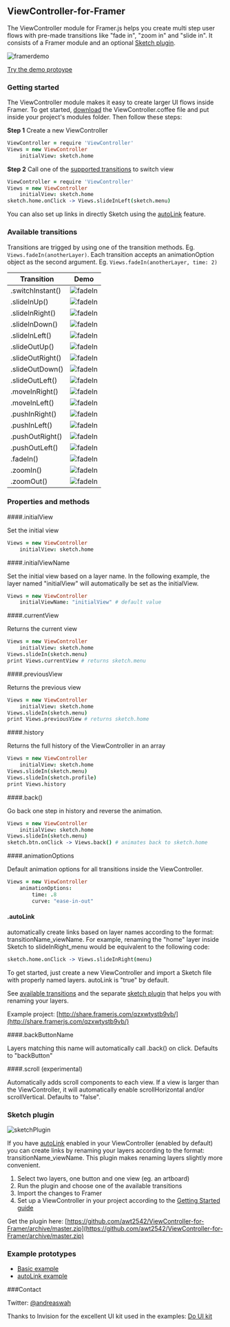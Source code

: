 ## ViewController-for-Framer
The ViewController module for Framer.js helps you create multi step user flows with pre-made transitions like "fade in", "zoom in" and "slide in". It consists of a Framer module and an optional [Sketch plugin](#sketch).

![framerdemo](http://cl.ly/0a1y073v3A0L/2016-04-30%2009_59_07.gif)

[Try the demo protoype](http://share.framerjs.com/9a7jker13tm7/)

### <a name="gettingstarted"> </a>Getting started

The ViewController module makes it easy to create larger UI flows inside Framer. To get started,  [download](https://github.com/awt2542/ViewController-for-Framer/archive/master.zip) the ViewController.coffee file and put inside your project's modules folder. Then follow these steps:

**Step 1** Create a new ViewController

```coffeescript
ViewController = require 'ViewController'
Views = new ViewController
	initialView: sketch.home
```

**Step 2** Call one of the [supported transitions](#transitions) to switch view

```coffeescript
ViewController = require 'ViewController'
Views = new ViewController
	initialView: sketch.home
sketch.home.onClick -> Views.slideInLeft(sketch.menu)
```

You can also set up links in directly Sketch using the [autoLink](#autolink) feature.

### <a name="transitions"> </a>Available transitions

Transitions are trigged by using one of the transition methods. Eg. `Views.fadeIn(anotherLayer)`. Each transition accepts an animationOption object as the second argument. Eg. `Views.fadeIn(anotherLayer, time: 2)`

| Transition        | Demo        
| ------------- 		|-------------| 
| .switchInstant() 	|![fadeIn](http://cl.ly/2f0S4026411g/switchInstant.gif)|
| .slideInUp() 		|![fadeIn](http://cl.ly/0d350p25132M/slideInUp.gif)|
| .slideInRight() 	|![fadeIn](http://cl.ly/3p3c2d122n1c/slideInRight.gif)|
| .slideInDown() 	|![fadeIn](http://cl.ly/0u3o2I463428/slideInDown.gif)|
| .slideInLeft() 	|![fadeIn](http://cl.ly/3O0o0e0X1R3H/slideInLeft.gif)|
| .slideOutUp() 		|![fadeIn](http://cl.ly/3S2u3P09262T/slideOutUp.gif)|
| .slideOutRight() 	|![fadeIn](http://cl.ly/1W031x3k0025/slideOutRight.gif)|
| .slideOutDown() 	|![fadeIn](http://cl.ly/2t2m2c1w2W0t/slideOutDown.gif)|
| .slideOutLeft() 	|![fadeIn](http://cl.ly/1L0u2u0J2P1o/slideOutLeft.gif)|
| .moveInRight() 	|![fadeIn](http://cl.ly/3W1H3n400E0m/moveInRight.gif)|
| .moveInLeft() 		|![fadeIn](http://cl.ly/0K0B2A0e1A1U/moveInLeft.gif)|
| .pushInRight() 	|![fadeIn](http://cl.ly/181l1T08372m/pushInRight.gif)|
| .pushInLeft() 		|![fadeIn](http://cl.ly/0a003K0e0v1t/pushInLeft.gif)|
| .pushOutRight() 	|![fadeIn](http://cl.ly/0Z3R1W2s3o1A/pushOutRight.gif)|
| .pushOutLeft() 	|![fadeIn](http://cl.ly/0n3M0C113B3p/pushOutLeft.gif)|
| .fadeIn() 			|![fadeIn](http://cl.ly/3w3X2c080X3q/fadeIn.gif)|
| .zoomIn() 			|![fadeIn](http://cl.ly/191u2B3U0X13/zoomIn.gif)|
| .zoomOut() 			|![fadeIn](http://cl.ly/2w3d3O0F121g/zoomOut.gif)|


### Properties and methods


####.initialView

Set the initial view

```coffeescript
Views = new ViewController
	initialView: sketch.home
```

####.initialViewName

Set the initial view based on a layer name. In the following example, the layer named "initialView" will automatically be set as the initialView. 

```coffeescript
Views = new ViewController
	initialViewName: "initialView" # default value
```

####.currentView

Returns the current view

```coffeescript
Views = new ViewController
	initialView: sketch.home
Views.slideIn(sketch.menu)
print Views.currentView # returns sketch.menu
```

####.previousView

Returns the previous view

```coffeescript
Views = new ViewController
	initialView: sketch.home
Views.slideIn(sketch.menu)
print Views.previousView # returns sketch.home
```

####.history

Returns the full history of the ViewController in an array

```coffeescript
Views = new ViewController
	initialView: sketch.home
Views.slideIn(sketch.menu)
Views.slideIn(sketch.profile)
print Views.history
```

####.back()

Go back one step in history and reverse the animation.

```coffeescript
Views = new ViewController
	initialView: sketch.home
Views.slideIn(sketch.menu)
sketch.btn.onClick -> Views.back() # animates back to sketch.home
```

####.animationOptions

Default animation options for all transitions inside the ViewController.

```coffeescript
Views = new ViewController
	animationOptions:
		time: .8
		curve: "ease-in-out"
```

#### <a name="autolink"> </a> .autoLink

automatically create links based on layer names according to the format: transitionName\_viewName. For example, renaming the "home" layer inside Sketch to slideInRight\_menu would be equivalent to the following code: 

```coffeescript
sketch.home.onClick -> Views.slideInRight(menu)
```

To get started, just create a new ViewController and import a Sketch file with properly named layers. autoLink is "true" by default.

See [available transitions](#transitions) and the separate [sketch plugin](#sketch) that helps you with renaming your layers.

Example project: [http://share.framerjs.com/qzxwtystb9vb/](http://share.framerjs.com/qzxwtystb9vb/)

####.backButtonName

Layers matching this name will automatically call .back() on click. Defaults to "backButton"

####.scroll (experimental)

Automatically adds scroll components to each view. If a view is larger than the ViewController, it will automatically enable scrollHorizontal and/or scrollVertical. Defaults to "false".

### <a name="sketch"> </a> Sketch plugin

![sketchPlugin](http://cl.ly/0y0s0M451Q2K/ScreenFlowDemo.gif)

If you have [autoLink](#autolink) enabled in your ViewController (enabled by default) you can create links by renaming your layers according to the format: transitionName_viewName. This plugin makes renaming layers slightly more convenient.

1. Select two layers, one button and one view (eg. an artboard)
2. Run the plugin and choose one of the available transitions
3. Import the changes to Framer
4. Set up a ViewController in your project according to the [Getting Started guide](#gettingstarted)

Get the plugin here: [https://github.com/awt2542/ViewController-for-Framer/archive/master.zip](https://github.com/awt2542/ViewController-for-Framer/archive/master.zip)

### Example prototypes

- [Basic example](http://share.framerjs.com/9a7jker13tm7/)
- [autoLink example](http://share.framerjs.com/qzxwtystb9vb/)


###Contact

Twitter: [@andreaswah](http://twitter.com/andreaswah)

Thanks to Invision for the excellent UI kit used in the examples: [Do UI kit](https://www.invisionapp.com/do)
